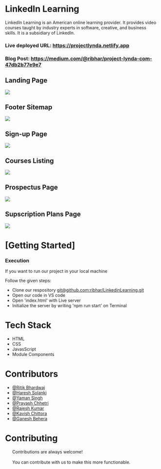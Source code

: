 <h1>LinkedIn Learning</h1>
LinkedIn Learning is an American online learning provider. It provides video courses taught by industry experts in software, creative, and business skills. It is a subsidiary of LinkedIn.

### Live deployed URL: https://projectlynda.netlify.app

### Blog Post: https://medium.com/@ribhar/project-lynda-com-47db2b77e9e7


 <h2>Landing Page</h2>
    <img src="https://github.com/ribhar/LinkedinLearning/blob/main/assets/land.png" />
    <h2>Footer Sitemap</h2>
     <img src="https://github.com/ribhar/LinkedinLearning/blob/main/assets/footer.png" />
  <h2>Sign-up Page</h2>
    <img src="https://github.com/ribhar/LinkedinLearning/blob/main/assets/sign.png" />
       <h2>Courses Listing</h2>
    <img src="https://github.com/ribhar/LinkedinLearning/blob/main/assets/course.PNG" />
        <h2>Prospectus Page</h2>
    <img src="https://github.com/ribhar/LinkedinLearning/blob/main/assets/pros.PNG" />
      <h2>Supscription Plans Page</h2>
    <img src="https://github.com/ribhar/LinkedinLearning/blob/main/assets/sups.PNG" />
    <h1>[Getting Started]</h1>
    <h3>Execution</h3>
    <p>If you want to run our project in your local machine</p>
    <p>Follow the given steps:</p>
    <ul>
        <li>Clone our respository <a href="git@github.com:ribhar/LinkedinLearning.git">git@github.com:ribhar/LinkedinLearning.git</a></li>
        <li>Open our code in VS code</li>
        <li>Open 'index.html' with Live server</li>
        <li>Initialize the server by writing 'npm run start' on Terminal</li>
    </ul>
        <h1>Tech Stack</h1>
    <ul>
        <li>HTML</li>
        <li>CSS</li>
        <li>JavasScript</li>
        <li>Module Components</li>
    </ul>
        <h1>Contributors</h1>
    <ul>
        <li><a href="https://github.com/ribhar">@Ritik Bhardwaj</a></li>
        <li><a href="https://github.com/haresh2349">@Haresh Solanki</a></li>
        <li> <a href="https://github.com/Yamansingh">@Yaman Singh</a> </li>
        <li><a href="https://github.com/prayaschhetri1">@Prayash Chhetri</a></li>
        <li><a href="https://github.com/rajeshdeoghar">@Rajesh Kumar</a></li>
        <li><a href="https://github.com/kavish729">@Kavish Chittora</a></li>
        <li><a href="https://github.com/ganeshbehera012">@Ganesh Behera</a></li>
    </ul>
       <h1>Contributing</h1>
    <ul>
        Contributions are always welcome!<br><br>
        You can contribute with us to make this more functionable.
    </ul>
   
  

  
